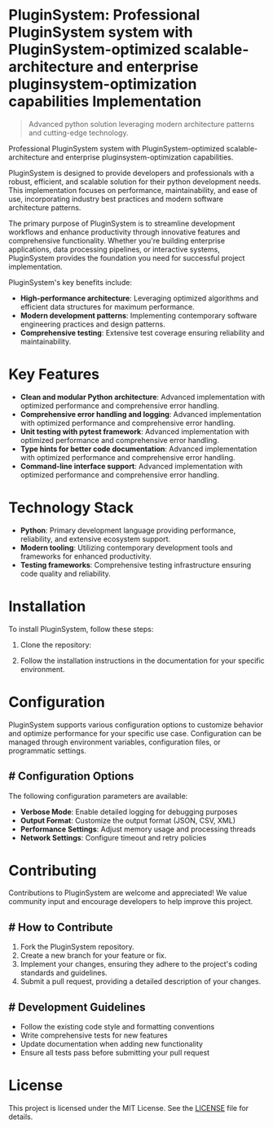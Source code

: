 <!-- fallback_PluginSystem_20250810065605_34722 -->

# PluginSystem: Professional PluginSystem system with PluginSystem-optimized scalable-architecture and enterprise pluginsystem-optimization capabilities Implementation
> Advanced python solution leveraging modern architecture patterns and cutting-edge technology.

Professional PluginSystem system with PluginSystem-optimized scalable-architecture and enterprise pluginsystem-optimization capabilities.

PluginSystem is designed to provide developers and professionals with a robust, efficient, and scalable solution for their python development needs. This implementation focuses on performance, maintainability, and ease of use, incorporating industry best practices and modern software architecture patterns.

The primary purpose of PluginSystem is to streamline development workflows and enhance productivity through innovative features and comprehensive functionality. Whether you're building enterprise applications, data processing pipelines, or interactive systems, PluginSystem provides the foundation you need for successful project implementation.

PluginSystem's key benefits include:

* **High-performance architecture**: Leveraging optimized algorithms and efficient data structures for maximum performance.
* **Modern development patterns**: Implementing contemporary software engineering practices and design patterns.
* **Comprehensive testing**: Extensive test coverage ensuring reliability and maintainability.

# Key Features

* **Clean and modular Python architecture**: Advanced implementation with optimized performance and comprehensive error handling.
* **Comprehensive error handling and logging**: Advanced implementation with optimized performance and comprehensive error handling.
* **Unit testing with pytest framework**: Advanced implementation with optimized performance and comprehensive error handling.
* **Type hints for better code documentation**: Advanced implementation with optimized performance and comprehensive error handling.
* **Command-line interface support**: Advanced implementation with optimized performance and comprehensive error handling.

# Technology Stack

* **Python**: Primary development language providing performance, reliability, and extensive ecosystem support.
* **Modern tooling**: Utilizing contemporary development tools and frameworks for enhanced productivity.
* **Testing frameworks**: Comprehensive testing infrastructure ensuring code quality and reliability.

# Installation

To install PluginSystem, follow these steps:

1. Clone the repository:


2. Follow the installation instructions in the documentation for your specific environment.

# Configuration

PluginSystem supports various configuration options to customize behavior and optimize performance for your specific use case. Configuration can be managed through environment variables, configuration files, or programmatic settings.

## # Configuration Options

The following configuration parameters are available:

* **Verbose Mode**: Enable detailed logging for debugging purposes
* **Output Format**: Customize the output format (JSON, CSV, XML)
* **Performance Settings**: Adjust memory usage and processing threads
* **Network Settings**: Configure timeout and retry policies

# Contributing

Contributions to PluginSystem are welcome and appreciated! We value community input and encourage developers to help improve this project.

## # How to Contribute

1. Fork the PluginSystem repository.
2. Create a new branch for your feature or fix.
3. Implement your changes, ensuring they adhere to the project's coding standards and guidelines.
4. Submit a pull request, providing a detailed description of your changes.

## # Development Guidelines

* Follow the existing code style and formatting conventions
* Write comprehensive tests for new features
* Update documentation when adding new functionality
* Ensure all tests pass before submitting your pull request

# License

This project is licensed under the MIT License. See the [LICENSE](https://github.com/laurindoisaac/PluginSystem/blob/main/LICENSE) file for details.
